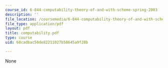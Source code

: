 ```yaml
---
course_id: 6-844-computability-theory-of-and-with-scheme-spring-2003
description: ''
file_location: /coursemedia/6-844-computability-theory-of-and-with-scheme-spring-2003/60cadbac50de82211027b50645a9f28b_computability.pdf
file_type: application/pdf
layout: pdf
title: computability.pdf
type: course
uid: 60cadbac50de82211027b50645a9f28b

---
```

None